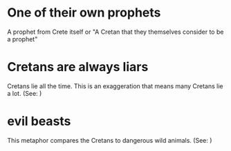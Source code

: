 
# One of their own prophets
A prophet from Crete itself or "A Cretan that they themselves consider to be a prophet"

# Cretans are always liars
Cretans lie all the time. This is an exaggeration that means many Cretans lie a lot. (See: )

# evil beasts
This metaphor compares the Cretans to dangerous wild animals. (See: )